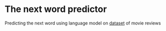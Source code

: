 # The next word predictor

Predicting the next word using language model on [dataset](http://ai.stanford.edu/~amaas/data/sentiment/) of movie reviews
